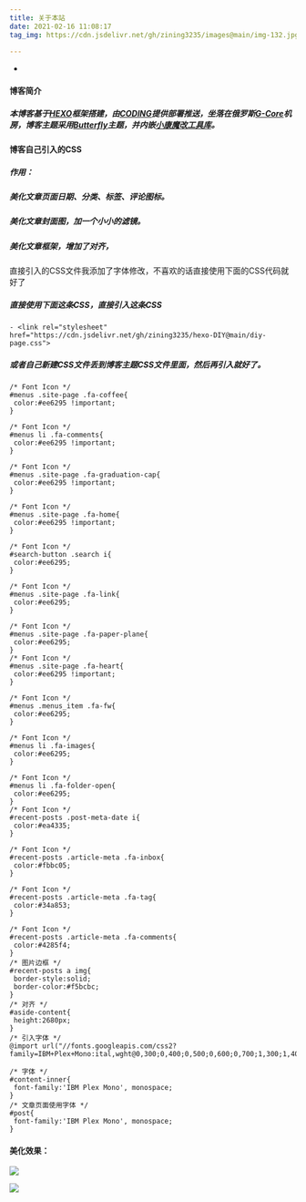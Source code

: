 ```yaml
---
title: 关于本站
date: 2021-02-16 11:08:17
tag_img: https://cdn.jsdelivr.net/gh/zining3235/images@main/img-132.jpg

---
```

- <link rel="stylesheet" href="https://cdn.jsdelivr.net/gh/zining3235/hexo-DIY@main/lyb--diy-page.css">

#### 博客简介

#####        本博客基于[HEXO](https://hexo.io/)框架搭建，由[CODING](https://coding.net)提供部署推送，坐落在俄罗斯[G-Core](https://gcorelabs.com)机房，博客主题采用[Butterfly](https://github.com/jerryc127/hexo-theme-butterfly)主题，并内嵌[小康魔改工具库](https://antmoe.com)。



#### 博客自己引入的CSS

##### 作用：

##### 美化文章页面日期、分类、标签、评论图标。

##### 美化文章封面图，加一个小小的滤镜。

##### 美化文章框架，增加了对齐，

<div class='tip warning'><p>直接引入的CSS文件我添加了字体修改，不喜欢的话直接使用下面的CSS代码就好了<p></div>

##### 直接使用下面这条CSS，直接引入这条CSS

```
- <link rel="stylesheet" href="https://cdn.jsdelivr.net/gh/zining3235/hexo-DIY@main/diy-page.css">
```

##### 或者自己新建CSS文件丢到博客主题CSS文件里面，然后再引入就好了。

```
/* Font Icon */
#menus .site-page .fa-coffee{
 color:#ee6295 !important;
}

/* Font Icon */
#menus li .fa-comments{
 color:#ee6295 !important;
}

/* Font Icon */
#menus .site-page .fa-graduation-cap{
 color:#ee6295 !important;
}

/* Font Icon */
#menus .site-page .fa-home{
 color:#ee6295 !important;
}

/* Font Icon */
#search-button .search i{
 color:#ee6295;
}

/* Font Icon */
#menus .site-page .fa-link{
 color:#ee6295;
}

/* Font Icon */
#menus .site-page .fa-paper-plane{
 color:#ee6295;
}
/* Font Icon */
#menus .site-page .fa-heart{
 color:#ee6295 !important;
}

/* Font Icon */
#menus .menus_item .fa-fw{
 color:#ee6295;
}

/* Font Icon */
#menus li .fa-images{
 color:#ee6295;
}

/* Font Icon */
#menus li .fa-folder-open{
 color:#ee6295;
}
/* Font Icon */
#recent-posts .post-meta-date i{
 color:#ea4335;
}

/* Font Icon */
#recent-posts .article-meta .fa-inbox{
 color:#fbbc05;
}

/* Font Icon */
#recent-posts .article-meta .fa-tag{
 color:#34a853;
}

/* Font Icon */
#recent-posts .article-meta .fa-comments{
 color:#4285f4;
}
/* 图片边框 */
#recent-posts a img{
 border-style:solid;
 border-color:#f5bcbc;
}
/* 对齐 */
#aside-content{
 height:2680px;
}
/* 引入字体 */
@import url("//fonts.googleapis.com/css2?family=IBM+Plex+Mono:ital,wght@0,300;0,400;0,500;0,600;0,700;1,300;1,400;1,500;1,600;1,700&display=swap");

/* 字体 */
#content-inner{
 font-family:'IBM Plex Mono', monospace;
}
/* 文章页面使用字体 */
#post{
 font-family:'IBM Plex Mono', monospace;
}
```
#### 美化效果：

![](https://yekei-images.s3.jp-tok.cloud-object-storage.appdomain.cloud/hexo-diy/ioctu.png)

![](https://yekei-images.s3.jp-tok.cloud-object-storage.appdomain.cloud/hexo-diy/duiqi.png)